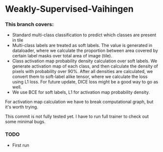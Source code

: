 # Weakly-Supervised-Vaihingen

### This branch covers: 
- Standard multi-class classification to predict which classes are present in tile
- Multi-class labels are treated as soft labels. The value is generated in dataloader, where
we calculate the proportion between area covered by certain label masks over total area of image (tile).
- Class activation map probability density calculation over soft labels. We generate activation map of 
each class, and then calculate the density of pixels with probability over 90%. After all densities are 
calculated, we convert them to soft-label alike tensor, where we calculate the loss using L1 loss.
For future update, DICE loss might be a good way to go as well. 
- We use BCE for soft labels, L1 for activation map probability density.

For activation map calculation we have to break computational graph, but it's worth trying.

This commit is not fully tested yet. I have to run full trainer to check out some minimal bugs.


### TODO

- First run